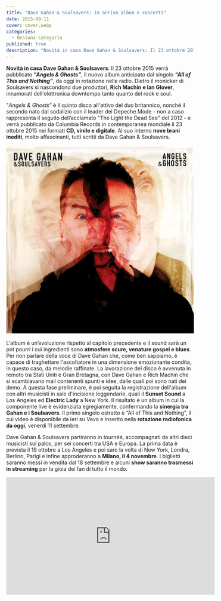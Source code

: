 ```yaml
---
title: "Dave Gahan & Soulsavers: in arrivo album e concerti"
date: 2015-09-11
cover: cover.webp
categories:
  - Nessuna Categoria
published: true
description: "Novità in casa Dave Gahan & Soulsavers: Il 23 ottobre 2015 verrà pubblicato \"Angels & Ghosts”, il nuovo album anticipato dal singolo “All of This and Nothing”, da oggi in rotazione nelle radio. Dietro il monicker di Soulsavers si nascondono due produttori, Rich Machin e Ian Glover, innamorati dell'elettronica downtempo tanto quanto del rock e soul."
---
```

**Novità in casa Dave Gahan & Soulsavers**: Il 23 ottobre 2015 verrà pubblicato **_"Angels & Ghosts”_**, il nuovo album anticipato dal singolo **_“All of This and Nothing”_**, da oggi in rotazione nelle radio. Dietro il monicker di Soulsavers si nascondono due produttori, **Rich Machin e Ian Glover**, innamorati dell'elettronica downtempo tanto quanto del rock e soul.

"_Angels & Ghosts_” è il quinto disco all'attivo del duo britannico, nonché il secondo nato dal sodalizio con il leader dei Depeche Mode - non a caso rappresenta il seguito dell’acclamato "The Light the Dead See" del 2012 - e verrà pubblicato da Columbia Records in contemporanea mondiale il 23 ottobre 2015 nei formati **CD, vinile e digitale**. Al suo interno **nove brani inediti**, molto affascinanti, tutti scritti da Dave Gahan & Soulsavers.

![Immagine](./Dave-Gahan-Soulsavers-Angels-Ghosts-album-cover.webp)

L'album è un’evoluzione rispetto al capitolo precedente e il sound sarà un pot pourri i cui ingredienti sono **atmosfere scure, venature gospel e blues**. Per non parlare della voce di Dave Gahan che, come ben sappiamo, è capace di traghettare l'ascoltatore in una dimensione emozionante condita, in questo caso, da melodie raffinate. La lavorazione del disco è avvenuta in remoto tra Stati Uniti e Gran Bretagna, con Dave Gahan e Rich Machin che si scambiavano mail contenenti spunti e idee, dalle quali poi sono nati dei demo. A questa fase preliminare, è poi seguita la registrazione dell'album con altri musicisti in sale d'incisione leggendarie, quali il **Sunset Sound** a Los Angeles ed **Electric Lady** a New York. Il risultato è un album in cui la componente live è evidenziata egregiamente, confermando la **sinergia tra Gahan e i Soulsavers**. Il primo singolo estratto è “All of This and Nothing”, il cui video è disponibile da ieri su Vevo e inserito nella **rotazione radiofonica da oggi**, venerdì 11 settembre.

Dave Gahan & Soulsavers partiranno in tournéé, accompagnati da altri dieci musicisti sul palco, per sei concerti tra USA e Europa. La prima data è prevista il 19 ottobre a Los Angeles e poi sarò la volta di New York, Londra, Berlino, Parigi e infine approderanno a **Milano, il 4 novembre**. I biglietti saranno messi in vendita dal 18 settembre e alcuni **show saranno trasmessi in streaming** per la gioia dei fan di tutto il mondo.

<iframe width="560" height="315" src="https://www.youtube.com/embed/2k11RlYp51I" frameborder="0" allow="accelerometer; autoplay; encrypted-media; gyroscope; picture-in-picture" allowfullscreen title="Dave Gahan Soulsavers"></iframe>

